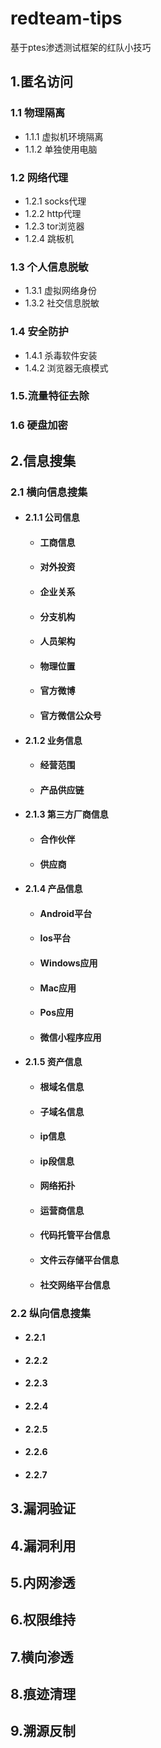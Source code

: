 # redteam-tips
基于ptes渗透测试框架的红队小技巧

## 1.匿名访问
### 1.1 物理隔离
  - 1.1.1 虚拟机环境隔离
  - 1.1.2 单独使用电脑
### 1.2 网络代理
  - 1.2.1 socks代理
  - 1.2.2 http代理
  - 1.2.3 tor浏览器
  - 1.2.4 跳板机
### 1.3 个人信息脱敏
  - 1.3.1 虚拟网络身份
  - 1.3.2 社交信息脱敏

### 1.4 安全防护
  - 1.4.1 杀毒软件安装
  - 1.4.2 浏览器无痕模式
    
### 1.5.流量特征去除
### 1.6 硬盘加密
  
## 2.信息搜集
### 2.1 横向信息搜集
- #### 2.1.1 公司信息
  - #### 工商信息
  - #### 对外投资
  - #### 企业关系
  - #### 分支机构
  - #### 人员架构
  - #### 物理位置
  - #### 官方微博
  - #### 官方微信公众号
- #### 2.1.2 业务信息
  - #### 经营范围
  - #### 产品供应链
- #### 2.1.3 第三方厂商信息
  - #### 合作伙伴
  - #### 供应商
- #### 2.1.4 产品信息
  - #### Android平台
  - #### Ios平台
  - #### Windows应用
  - #### Mac应用
  - #### Pos应用
  - #### 微信小程序应用
- #### 2.1.5 资产信息
  - #### 根域名信息
  - #### 子域名信息
  - #### ip信息
  - #### ip段信息
  - #### 网络拓扑
  - #### 运营商信息
  - #### 代码托管平台信息
  - #### 文件云存储平台信息
  - #### 社交网络平台信息

### 2.2 纵向信息搜集
- #### 2.2.1 
- #### 2.2.2 
- #### 2.2.3
- #### 2.2.4
- #### 2.2.5
- #### 2.2.6
- #### 2.2.7

## 3.漏洞验证
## 4.漏洞利用
## 5.内网渗透
## 6.权限维持
## 7.横向渗透
## 8.痕迹清理
## 9.溯源反制
